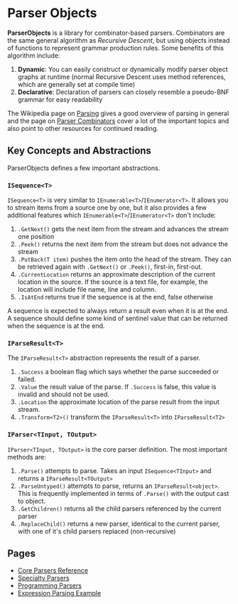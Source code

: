 # Parser Objects

**ParserObjects** is a library for combinator-based parsers. Combinators are the same general algorithm as *Recursive Descent*, but using objects instead of functions to represent grammar production rules. Some benefits of this algorithm include:

1. **Dynamic**: You can easily construct or dynamically modify parser object graphs at runtime (normal Recursive Descent uses method references, which are generally set at compile time)
1. **Declarative**: Declaration of parsers can closely resemble a pseudo-BNF grammar for easy readability

The Wikipedia page on [Parsing](https://en.wikipedia.org/wiki/Parsing#Computer_languages) gives a good overview of parsing in general and the page on [Parser Combinators](https://en.wikipedia.org/wiki/Parser_combinator) cover a lot of the important topics and also point to other resources for continued reading.

## Key Concepts and Abstractions

ParserObjects defines a few important abstractions.

### `ISequence<T>`

`ISequence<T>` is very similar to `IEnumerable<T>`/`IEnumerator<T>`. It allows you to stream items from a source one by one, but it also provides a few additional features which `IEnumerable<T>`/`IEnumerator<T>` don't include:

1. `.GetNext()` gets the next item from the stream and advances the stream one position
1. `.Peek()` returns the next item from the stream but does not advance the stream
1. `.PutBack(T item)` pushes the item onto the head of the stream. They can be retrieved again with `.GetNext()` or `.Peek()`, first-in, first-out.
1. `.CurrentLocation` returns an approximate description of the current location in the source. If the source is a text file, for example, the location will include file name, line and column.
1. `.IsAtEnd` returns true if the sequence is at the end, false otherwise

A sequence is expected to always return a result even when it is at the end. A sequence should define some kind of sentinel value that can be returned when the sequence is at the end.

### `IParseResult<T>`

The `IParseResult<T>` abstraction represents the result of a parser. 

1. `.Success` a boolean flag which says whether the parse succeeded or failed. 
1. `.Value` the result value of the parse. If `.Success` is false, this value is invalid and should not be used.
1. `.Location` the approximate location of the parse result from the input stream. 
1. `.Transform<T2>()` transform the `IParseResult<T>` into `IParseResult<T2>`

### `IParser<TInput, TOutput>`

`IParser<TInput, TOutput>` is the core parser definition. The most important methods are:

1. `.Parse()` attempts to parse. Takes an input `ISequence<TInput>` and returns a `IParseResult<TOutput>`
1. `.ParseUntyped()` attempts to parse, returns an `IParseResult<object>`. This is frequently implemented in terms of `.Parse()` with the output cast to object.
1. `.GetChildren()` returns all the child parsers referenced by the current parser 
1. `.ReplaceChild()` returns a new parser, identical to the current parser, with one of it's child parsers replaced (non-recursive)

## Pages

* [Core Parsers Reference](parsers_core.md)
* [Specialty Parsers](parsers_specialty.md)
* [Programming Parsers](parsers_programming.md)
* [Expression Parsing Example](expression_example.md)